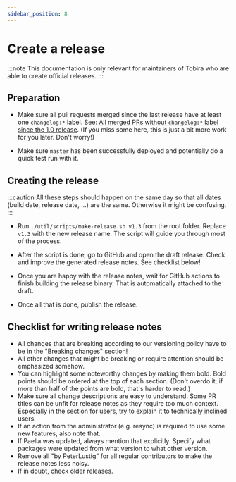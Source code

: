 ```yaml
---
sidebar_position: 8
---
```


# Create a release

:::note
This documentation is only relevant for maintainers of Tobira who are able to create official releases.
:::

## Preparation

- Make sure all pull requests merged since the last release have at least one `changelog:*` label.
  See: [All merged PRs without `changelog:*` label since the 1.0 release][prs-without-label].
  (If you miss some here, this is just a bit more work for you later. Don't worry!)

- Make sure `master` has been successfully deployed and potentially do a quick test run with it.

[prs-without-label]: https://github.com/elan-ev/tobira/pulls?q=is%3Apr+-label%3Achangelog%3Auser%2Cchangelog%3Adev%2Cchangelog%3Aadmin%2Cchangelog%3Abreaking+is%3Amerged+closed%3A%3E2022-07-28+

## Creating the release

:::caution
All these steps should happen on the same day so that all dates (build date, release date, ...) are the same.
Otherwise it might be confusing.
:::

- Run `./util/scripts/make-release.sh v1.3` from the root folder.
  Replace `v1.3` with the new release name.
  The script will guide you through most of the process.

- After the script is done, go to GitHub and open the draft release.
  Check and improve the generated release notes.
  See checklist below!

- Once you are happy with the release notes, wait for GitHub actions to finish building the release binary.
  That is automatically attached to the draft.

- Once all that is done, publish the release.


## Checklist for writing release notes

- All changes that are breaking according to our versioning policy have to be in the "Breaking changes" section!
- All other changes that might be breaking or require attention should be emphasized somehow.
- You can highlight some noteworthy changes by making them bold.
  Bold points should be ordered at the top of each section.
  (Don't overdo it; if more than half of the points are bold, that's harder to read.)
- Make sure all change descriptions are easy to understand.
  Some PR titles can be unfit for release notes as they require too much context.
  Especially in the section for users, try to explain it to technically inclined users.
- If an action from the administrator (e.g. resync) is required to use some new features, also note that.
- If Paella was updated, always mention that explicitly. Specify what packages were updated from what version to what other version.
- Remove all "by PeterLustig" for all regular contributors to make the release notes less noisy.
- If in doubt, check older releases.
